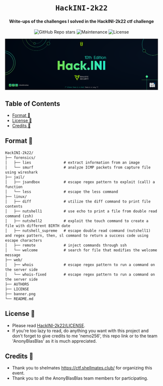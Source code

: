 <div align="center">

# `HackINI-2k22`

<h4>
  Write-ups of the challenges I solved in the HackINI-2k22 ctf challenge
</h4>

<!-- Badges -->
![GitHub Repo stars](https://img.shields.io/github/stars/nemo256/HackINI-2k22?style=for-the-badge)
![Maintenance](https://shields.io/maintenance/yes/2022?style=for-the-badge)
![License](https://shields.io/github/license/nemo256/HackINI-2k22?style=for-the-badge)

<!-- Demo image -->
![Banner](banner.png)

</div>

<!-- TABLE OF CONTENTS -->
## Table of Contents

* [Format 📁](#format)
* [License 📑](#license)
* [Credits 🤝](#credits)

## Format 📁

```
HackINI-2k22/
├── forensics/
│   ├── lies               # extract information from an image
│   └── smurf              # analyze ICMP packets from capture file using wireshark
├── jail/
│   ├── jsandbox           # escape regex pattern to exploit (call) a function
│   └── less               # escape the less command
├── linux/
│   ├── diff               # utilize the diff command to print file contents
│   ├── nutshell1          # use echo to print a file from double read command (zsh)
│   ├── nutshell2          # exploit the touch command to create a file with different BIRTH date
│   ├── nutshell_supreme   # escape double read command (nutshell1) and regex pattern, then, sl command to return a success code using escape characters
│   ├── remote             # inject commands through ssh
│   └── welcome            # search for file that modifies the welcome message
├── web/
│   ├── whois              # escape regex pattern to run a command on the server side
│   └── whois-fixed        # escape regex pattern to run a command on the server side
├── AUTHORS
├── LICENSE
├── banner.png
└── README.md
```

## License 📑
- Please read [HackINI-2k22/LICENSE](https://github.com/nemo256/HackINI-2k22/blob/master/LICENSE).
- If you're too lazy to read, do anything you want with this project and don't forget to give credits to me 'nemo256', this repo link or to the team 'AnonyBlasBlas' as it is much appreciated.

## Credits 🤝
- Thank you to shelmates https://ctf.shellmates.club/ for organizing this event.
- Thank you to all the AnonyBlasBlas team members for participating.

